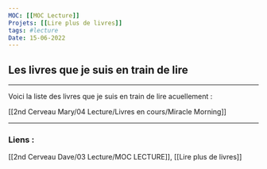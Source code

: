 ```yaml
---
MOC: [[MOC Lecture]]
Projets: [[Lire plus de livres]]
tags: #lecture
Date: 15-06-2022
---
```


## Les livres que je suis en train de lire

---

Voici la liste des livres que je suis en train de lire acuellement :


[[2nd Cerveau Mary/04 Lecture/Livres en cours/Miracle Morning]]


---
### Liens :

[[2nd Cerveau Dave/03 Lecture/MOC LECTURE]], [[Lire plus de livres]]